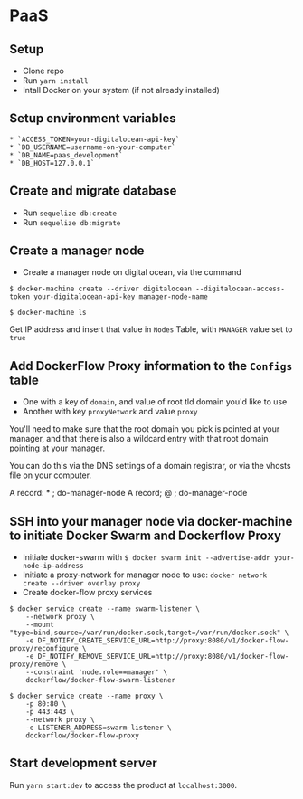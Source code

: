 # PaaS

## Setup

* Clone repo
* Run `yarn install`
* Intall Docker on your system (if not already installed)

## Setup environment variables

	* `ACCESS_TOKEN=your-digitalocean-api-key`
	* `DB_USERNAME=username-on-your-computer`
	* `DB_NAME=paas_development`
	* `DB_HOST=127.0.0.1`

## Create and migrate database

* Run `sequelize db:create`
* Run `sequelize db:migrate`

## Create a manager node

* Create a manager node on digital ocean, via the command

```shell
$ docker-machine create --driver digitalocean --digitalocean-access-token your-digitalocean-api-key manager-node-name

$ docker-machine ls
```

Get IP address and insert that value in `Nodes` Table, with `MANAGER` value set to `true`

## Add DockerFlow Proxy information to the `Configs` table

* One with a key of `domain`, and value of root tld domain you'd like to use
* Another with key `proxyNetwork` and value `proxy`

You'll need to make sure that the root domain you pick is pointed at your manager, and that there is also a wildcard entry with that root domain pointing at your manager. 

You can do this via the DNS settings of a domain registrar, or via the vhosts file on your computer.

A record: * ; do-manager-node
A record; @ ; do-manager-node

## SSH into your manager node via docker-machine to initiate Docker Swarm and Dockerflow Proxy

* Initiate docker-swarm with `$ docker swarm init --advertise-addr your-node-ip-address`
* Initiate a proxy-network for manager node to use: `docker network create --driver overlay proxy`
* Create docker-flow proxy services

```shell
$ docker service create --name swarm-listener \
    --network proxy \
    --mount "type=bind,source=/var/run/docker.sock,target=/var/run/docker.sock" \
    -e DF_NOTIFY_CREATE_SERVICE_URL=http://proxy:8080/v1/docker-flow-proxy/reconfigure \
    -e DF_NOTIFY_REMOVE_SERVICE_URL=http://proxy:8080/v1/docker-flow-proxy/remove \
    --constraint 'node.role==manager' \
    dockerflow/docker-flow-swarm-listener

$ docker service create --name proxy \
    -p 80:80 \
    -p 443:443 \
    --network proxy \
    -e LISTENER_ADDRESS=swarm-listener \
    dockerflow/docker-flow-proxy
```

## Start development server
Run `yarn start:dev` to access the product at `localhost:3000`.